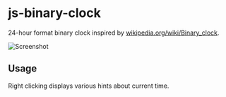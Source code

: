 # js-binary-clock

24-hour format binary clock inspired by  [wikipedia.org/wiki/Binary_clock](https://en.wikipedia.org/wiki/Binary_clock).

![Screenshot]()



## Usage 
Right clicking displays various hints about current time.